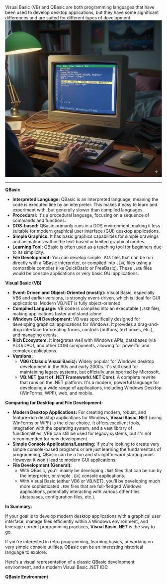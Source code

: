 Visual Basic (VB) and QBasic are both programming languages that have been used to develop desktop applications, but they have some significant differences and are suited for different types of development.
![IDEMyOk](./images/qbasic.png)
_________
**QBasic**

*   **Interpreted Language:** QBasic is an interpreted language, meaning the code is executed line by an interpreter. This makes it easy to learn and experiment with, but generally slower than compiled languages.
*   **Procedural:** It's a procedural language, focusing on a sequence of commands and functions.
*   **DOS-based:** QBasic primarily runs in a DOS environment, making it less suitable for modern graphical user interface (GUI) desktop applications.
*   **Simple Graphics:** It has basic graphics capabilities for simple drawings and animations within the text-based or limited graphical modes.
*   **Learning Tool:** QBasic is often used as a teaching tool for beginners due to its simplicity.
*   **File Development:** You can develop simple `.BAS` files that can be run directly with a QBasic interpreter, or compiled into `.EXE` files using a compatible compiler (like QuickBasic or FreeBasic). These `.EXE` files would be console applications or very basic GUI applications.

**Visual Basic (VB)**

*   **Event-Driven and Object-Oriented (mostly):** Visual Basic, especially VB6 and earlier versions, is strongly event-driven, which is ideal for GUI applications. Modern VB.NET is fully object-oriented.
*   **Compiled Language:** VB code is compiled into an executable (`.EXE` file), making applications faster and stand-alone.
*   **Windows GUI Development:** VB was specifically designed for developing graphical applications for Windows. It provides a drag-and-drop interface for creating forms, controls (buttons, text boxes, etc.), and managing events.
*   **Rich Ecosystem:** It integrates well with Windows APIs, databases (via ADO/DAO), and other COM components, allowing for powerful and complex applications.
*   **Versions:**
    *   **VB6 (Classic Visual Basic):** Widely popular for Windows desktop development in the 90s and early 2000s. It's still used for maintaining legacy systems, but officially unsupported by Microsoft.
    *   **VB.NET (part of .NET Framework/.NET Core):** A complete rewrite that runs on the .NET platform. It's a modern, powerful language for developing a wide range of applications, including Windows Desktop (WinForms, WPF), web, and mobile.

**Comparing for Desktop and File Development:**

*   **Modern Desktop Applications:** For creating modern, robust, and feature-rich desktop applications for Windows, **Visual Basic .NET** (using WinForms or WPF) is the clear choice. It offers excellent tools, integration with the operating system, and a vast library of functionalities. VB6 can still be used for legacy systems, but it's not recommended for new development.
*   **Simple Console Applications/Learning:** If you're looking to create very simple console-based programs or are just learning the fundamentals of programming, QBasic can be a fun and straightforward starting point. However, it won't lead to modern GUI applications.
*   **File Development (General):**
    *   With QBasic, you'll mainly be developing `.BAS` files that can be run by the interpreter, or simple `.EXE` console applications.
    *   With Visual Basic (either VB6 or VB.NET), you'll be developing much more sophisticated `.EXE` files that are full-fledged Windows applications, potentially interacting with various other files (databases, configuration files, etc.).

**In Summary:**

If your goal is to develop modern desktop applications with a graphical user interface, manage files efficiently within a Windows environment, and leverage current programming practices, **Visual Basic .NET** is the way to go.

If you're interested in retro programming, learning basics, or working on very simple console utilities, QBasic can be an interesting historical language to explore.

Here's a visual representation of a classic QBasic development environment, and a modern Visual Basic .NET IDE:

**QBasic Environment**
